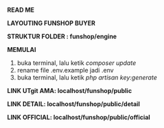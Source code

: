 **READ ME**

**LAYOUTING FUNSHOP BUYER**

**STRUKTUR FOLDER : funshop/engine**

**MEMULAI**

1. buka terminal, lalu ketik _composer update_
2. rename file .env.example jadi .env
3. buka terminal, lalu ketik _php artisan key:generate_

**LINK UTgit AMA: localhost/funshop/public**

**LINK DETAIL: localhost/funshop/public/detail**

**LINK OFFICIAL: localhost/funshop/public/official**